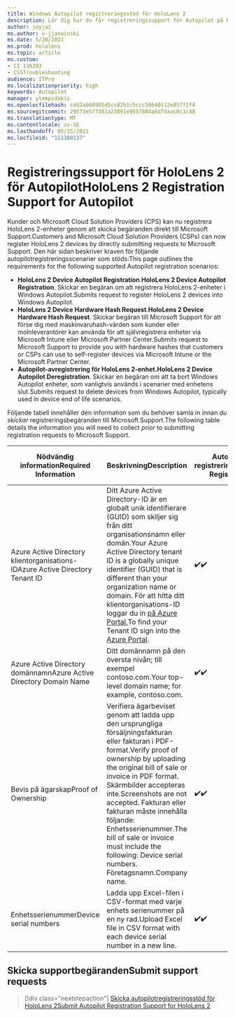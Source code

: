 ```yaml
---
title: Windows Autopilot registreringsstöd för HoloLens 2
description: Lär dig hur du får registreringssupport för Autopilot på HoloLens 2-enheter.
author: joyjaz
ms.author: v-jjaswinski
ms.date: 5/20/2021
ms.prod: hololens
ms.topic: article
ms.custom:
- CI 116283
- CSSTroubleshooting
audience: ITPro
ms.localizationpriority: high
keywords: Autopilot
manager: ylempidakis
ms.openlocfilehash: cdd2ab68905d5cc82b1c5ccc50640112e857f2f4
ms.sourcegitcommit: 29573e577381a23891e9557884a6dfdaac0c1c48
ms.translationtype: MT
ms.contentlocale: sv-SE
ms.lasthandoff: 05/25/2021
ms.locfileid: "111380137"
---
```

# <a name="hololens-2-registration-support-for-autopilot"></a><span data-ttu-id="583a5-104">Registreringssupport för HoloLens 2 för Autopilot</span><span class="sxs-lookup"><span data-stu-id="583a5-104">HoloLens 2 Registration Support for Autopilot</span></span>

<span data-ttu-id="583a5-105">Kunder och Microsoft Cloud Solution Providers (CPS) kan nu registrera HoloLens 2-enheter genom att skicka begäranden direkt till Microsoft Support.</span><span class="sxs-lookup"><span data-stu-id="583a5-105">Customers and Microsoft Cloud Solution Providers (CSPs) can now register HoloLens 2 devices by directly submitting requests to Microsoft Support.</span></span> <span data-ttu-id="583a5-106">Den här sidan beskriver kraven för följande autopilotregistreringsscenarier som stöds:</span><span class="sxs-lookup"><span data-stu-id="583a5-106">This page outlines the requirements for the following supported Autopilot registration scenarios:</span></span>

- <span data-ttu-id="583a5-107">**HoloLens 2 Device Autopilot Registration**.</span><span class="sxs-lookup"><span data-stu-id="583a5-107">**HoloLens 2 Device Autopilot Registration**.</span></span> <span data-ttu-id="583a5-108">Skickar en begäran om att registrera HoloLens 2-enheter i Windows Autopilot.</span><span class="sxs-lookup"><span data-stu-id="583a5-108">Submits request to register HoloLens 2 devices into Windows Autopilot.</span></span>
- <span data-ttu-id="583a5-109">**HoloLens 2 Device Hardware Hash Request**.</span><span class="sxs-lookup"><span data-stu-id="583a5-109">**HoloLens 2 Device Hardware Hash Request**.</span></span> <span data-ttu-id="583a5-110">Skickar begäran till Microsoft Support för att förse dig med maskinvaruhash-värden som kunder eller molnleverantörer kan använda för att självregistrera enheter via Microsoft Intune eller Microsoft Partner Center.</span><span class="sxs-lookup"><span data-stu-id="583a5-110">Submits request to Microsoft Support to provide you with hardware hashes that customers or CSPs can use to self-register devices via Microsoft Intune or the Microsoft Partner Center.</span></span>
- <span data-ttu-id="583a5-111">**Autopilot-avregistrering för HoloLens 2-enhet.**</span><span class="sxs-lookup"><span data-stu-id="583a5-111">**HoloLens 2 Device Autopilot Deregistration**.</span></span> <span data-ttu-id="583a5-112">Skickar en begäran om att ta bort Windows Autopilot enheter, som vanligtvis används i scenarier med enhetens slut.</span><span class="sxs-lookup"><span data-stu-id="583a5-112">Submits request to delete devices from Windows Autopilot, typically used in device end of life scenarios.</span></span>

<span data-ttu-id="583a5-113">Följande tabell innehåller den information som du behöver samla in innan *du skickar* registreringsbegäranden till Microsoft Support.</span><span class="sxs-lookup"><span data-stu-id="583a5-113">The following table details the information you will need to collect *prior* to submitting registration requests to Microsoft Support.</span></span>

| <span data-ttu-id="583a5-114">Nödvändig information</span><span class="sxs-lookup"><span data-stu-id="583a5-114">Required Information</span></span> | <span data-ttu-id="583a5-115">Beskrivning</span><span class="sxs-lookup"><span data-stu-id="583a5-115">Description</span></span> | <span data-ttu-id="583a5-116">Autopilot-registrering</span><span class="sxs-lookup"><span data-stu-id="583a5-116">Autopilot Registration</span></span>  | <span data-ttu-id="583a5-117">Begäran om maskinvaru-hash</span><span class="sxs-lookup"><span data-stu-id="583a5-117">Hardware Hash Request</span></span> | <span data-ttu-id="583a5-118">Autopilot-avregistrering</span><span class="sxs-lookup"><span data-stu-id="583a5-118">Autopilot Deregistration</span></span> |
------------|-------------------------------|--------------------------------------------------|------------------------------|--------------------------------|
|  <span data-ttu-id="583a5-119">Azure Active Directory klientorganisations-ID</span><span class="sxs-lookup"><span data-stu-id="583a5-119">Azure Active Directory Tenant ID</span></span>    |    <span data-ttu-id="583a5-120">Ditt Azure Active Directory-ID är en globalt unik identifierare (GUID) som skiljer sig från ditt organisationsnamn eller domän.</span><span class="sxs-lookup"><span data-stu-id="583a5-120">Your Azure Active Directory tenant ID is a globally unique identifier (GUID) that is different than your organization name or domain.</span></span>    <span data-ttu-id="583a5-121">För att hitta ditt klientorganisations-ID loggar du in [på Azure Portal.](https://portal.azure.com/#blade/Microsoft_AAD_IAM/ActiveDirectoryMenuBlade/Properties)</span><span class="sxs-lookup"><span data-stu-id="583a5-121">To find your Tenant ID sign into the [Azure Portal](https://portal.azure.com/#blade/Microsoft_AAD_IAM/ActiveDirectoryMenuBlade/Properties).</span></span>    |     <span data-ttu-id="583a5-122">✔️</span><span class="sxs-lookup"><span data-stu-id="583a5-122">✔️</span></span>                         |                              |                         <span data-ttu-id="583a5-123">✔️</span><span class="sxs-lookup"><span data-stu-id="583a5-123">✔️</span></span>                        |
|  <span data-ttu-id="583a5-124">Azure Active Directory domännamn</span><span class="sxs-lookup"><span data-stu-id="583a5-124">Azure Active Directory Domain Name</span></span>    |   <span data-ttu-id="583a5-125">Ditt domännamn på den översta nivån; till exempel contoso.com.</span><span class="sxs-lookup"><span data-stu-id="583a5-125">Your top-level domain name; for example, contoso.com.</span></span>    |     <span data-ttu-id="583a5-126">✔️</span><span class="sxs-lookup"><span data-stu-id="583a5-126">✔️</span></span>                         |                              |                         <span data-ttu-id="583a5-127">✔️</span><span class="sxs-lookup"><span data-stu-id="583a5-127">✔️</span></span>                        |
|  <span data-ttu-id="583a5-128">Bevis på ägarskap</span><span class="sxs-lookup"><span data-stu-id="583a5-128">Proof of Ownership</span></span>    |   <span data-ttu-id="583a5-129">Verifiera ägarbeviset genom att ladda upp den ursprungliga försäljningsfakturan eller fakturan i PDF-format.</span><span class="sxs-lookup"><span data-stu-id="583a5-129">Verify proof of ownership by uploading the original bill of sale or invoice in PDF format.</span></span> <span data-ttu-id="583a5-130">Skärmbilder accepteras inte.</span><span class="sxs-lookup"><span data-stu-id="583a5-130">Screenshots are not accepted.</span></span> <span data-ttu-id="583a5-131">Fakturan eller fakturan måste innehålla följande: Enhetsserienummer.</span><span class="sxs-lookup"><span data-stu-id="583a5-131">The bill of sale or invoice must include the following: Device serial numbers.</span></span> <span data-ttu-id="583a5-132">Företagsnamn.</span><span class="sxs-lookup"><span data-stu-id="583a5-132">Company name.</span></span>     |     <span data-ttu-id="583a5-133">✔️</span><span class="sxs-lookup"><span data-stu-id="583a5-133">✔️</span></span>                         |              <span data-ttu-id="583a5-134">✔️</span><span class="sxs-lookup"><span data-stu-id="583a5-134">✔️</span></span>                |                         <span data-ttu-id="583a5-135">✔️</span><span class="sxs-lookup"><span data-stu-id="583a5-135">✔️</span></span>                        |
|  <span data-ttu-id="583a5-136">Enhetsserienummer</span><span class="sxs-lookup"><span data-stu-id="583a5-136">Device serial numbers</span></span>    |   <span data-ttu-id="583a5-137">Ladda upp Excel-filen i CSV-format med varje enhets serienummer på en ny rad.</span><span class="sxs-lookup"><span data-stu-id="583a5-137">Upload Excel file in CSV format with each device serial number in a new line.</span></span>     |     <span data-ttu-id="583a5-138">✔️</span><span class="sxs-lookup"><span data-stu-id="583a5-138">✔️</span></span>                         |              <span data-ttu-id="583a5-139">✔️</span><span class="sxs-lookup"><span data-stu-id="583a5-139">✔️</span></span>                |                         <span data-ttu-id="583a5-140">✔️</span><span class="sxs-lookup"><span data-stu-id="583a5-140">✔️</span></span>                        |

## <a name="submit-support-requests"></a><span data-ttu-id="583a5-141">Skicka supportbegäranden</span><span class="sxs-lookup"><span data-stu-id="583a5-141">Submit support requests</span></span>

> [!div class="nextstepaction"]
> [<span data-ttu-id="583a5-142">Skicka autopilotregistreringsstöd för HoloLens 2</span><span class="sxs-lookup"><span data-stu-id="583a5-142">Submit Autopilot Registration Support for HoloLens 2</span></span>](https://prod.support.services.microsoft.com/supportrequestform/0d8bf192-cab7-6d39-143d-5a17840b9f5f)
